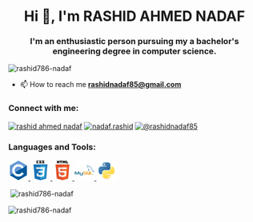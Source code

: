 <h1 align="center">Hi 👋, I'm RASHID AHMED NADAF</h1>
<h3 align="center">I'm an enthusiastic person pursuing my a bachelor's engineering degree in computer science.</h3>

<p align="left"> <img src="https://komarev.com/ghpvc/?username=rashid786-nadaf&label=Profile%20views&color=0e75b6&style=flat" alt="rashid786-nadaf" /> </p>

- 📫 How to reach me **rashidnadaf85@gmail.com**

<h3 align="left">Connect with me:</h3>
<p align="left">
<a href="https://linkedin.com/in/rashid ahmed nadaf" target="blank"><img align="center" src="https://raw.githubusercontent.com/rahuldkjain/github-profile-readme-generator/master/src/images/icons/Social/linked-in-alt.svg" alt="rashid ahmed nadaf" height="30" width="40" /></a>
<a href="https://instagram.com/nadaf.rashid" target="blank"><img align="center" src="https://raw.githubusercontent.com/rahuldkjain/github-profile-readme-generator/master/src/images/icons/Social/instagram.svg" alt="nadaf.rashid" height="30" width="40" /></a>
<a href="https://www.hackerrank.com/@rashidnadaf85" target="blank"><img align="center" src="https://raw.githubusercontent.com/rahuldkjain/github-profile-readme-generator/master/src/images/icons/Social/hackerrank.svg" alt="@rashidnadaf85" height="30" width="40" /></a>
</p>

<h3 align="left">Languages and Tools:</h3>
<p align="left"> <a href="https://www.cprogramming.com/" target="_blank" rel="noreferrer"> <img src="https://raw.githubusercontent.com/devicons/devicon/master/icons/c/c-original.svg" alt="c" width="40" height="40"/> </a> <a href="https://www.w3schools.com/css/" target="_blank" rel="noreferrer"> <img src="https://raw.githubusercontent.com/devicons/devicon/master/icons/css3/css3-original-wordmark.svg" alt="css3" width="40" height="40"/> </a> <a href="https://www.w3.org/html/" target="_blank" rel="noreferrer"> <img src="https://raw.githubusercontent.com/devicons/devicon/master/icons/html5/html5-original-wordmark.svg" alt="html5" width="40" height="40"/> </a> <a href="https://www.mysql.com/" target="_blank" rel="noreferrer"> <img src="https://raw.githubusercontent.com/devicons/devicon/master/icons/mysql/mysql-original-wordmark.svg" alt="mysql" width="40" height="40"/> </a> <a href="https://www.python.org" target="_blank" rel="noreferrer"> <img src="https://raw.githubusercontent.com/devicons/devicon/master/icons/python/python-original.svg" alt="python" width="40" height="40"/> </a> </p>

<p>&nbsp;<img align="center" src="https://github-readme-stats.vercel.app/api?username=rashid786-nadaf&show_icons=true&locale=en" alt="rashid786-nadaf" /></p>

<p><img align="center" src="https://github-readme-streak-stats.herokuapp.com/?user=rashid786-nadaf&" alt="rashid786-nadaf" /></p>
